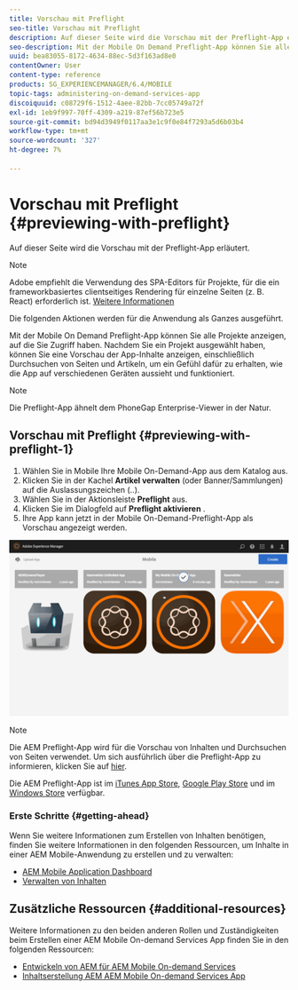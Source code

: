 ```yaml
---
title: Vorschau mit Preflight
seo-title: Vorschau mit Preflight
description: Auf dieser Seite wird die Vorschau mit der Preflight-App erläutert.
seo-description: Mit der Mobile On Demand Preflight-App können Sie alle Projekte anzeigen, auf die Sie Zugriff haben. Auf dieser Seite erfahren Sie mehr darüber.
uuid: bea83055-8172-4634-88ec-5d3f163ad8e0
contentOwner: User
content-type: reference
products: SG_EXPERIENCEMANAGER/6.4/MOBILE
topic-tags: administering-on-demand-services-app
discoiquuid: c08729f6-1512-4aee-82bb-7cc05749a72f
exl-id: 1eb9f997-70ff-4309-a219-87ef56b723e5
source-git-commit: bd94d3949f0117aa3e1c9f0e84f7293a5d6b03b4
workflow-type: tm+mt
source-wordcount: '327'
ht-degree: 7%

---
```


# Vorschau mit Preflight {#previewing-with-preflight}

Auf dieser Seite wird die Vorschau mit der Preflight-App erläutert.

>[!NOTE]
>
>Adobe empfiehlt die Verwendung des SPA-Editors für Projekte, für die ein frameworkbasiertes clientseitiges Rendering für einzelne Seiten (z. B. React) erforderlich ist. [Weitere Informationen](/help/sites-developing/spa-overview.md)

Die folgenden Aktionen werden für die Anwendung als Ganzes ausgeführt.

Mit der Mobile On Demand Preflight-App können Sie alle Projekte anzeigen, auf die Sie Zugriff haben. Nachdem Sie ein Projekt ausgewählt haben, können Sie eine Vorschau der App-Inhalte anzeigen, einschließlich Durchsuchen von Seiten und Artikeln, um ein Gefühl dafür zu erhalten, wie die App auf verschiedenen Geräten aussieht und funktioniert.

>[!NOTE]
>
>Die Preflight-App ähnelt dem PhoneGap Enterprise-Viewer in der Natur.

## Vorschau mit Preflight {#previewing-with-preflight-1}

1. Wählen Sie in Mobile Ihre Mobile On-Demand-App aus dem Katalog aus.
1. Klicken Sie in der Kachel **Artikel verwalten** (oder Banner/Sammlungen) auf die Auslassungszeichen (..).
1. Wählen Sie in der Aktionsleiste **Preflight** aus.
1. Klicken Sie im Dialogfeld auf **Preflight aktivieren** .
1. Ihre App kann jetzt in der Mobile On-Demand-Preflight-App als Vorschau angezeigt werden.

![chlimage_1-8](assets/chlimage_1-8.gif)

>[!NOTE]
>
>Die AEM Preflight-App wird für die Vorschau von Inhalten und Durchsuchen von Seiten verwendet. Um sich ausführlich über die Preflight-App zu informieren, klicken Sie auf [hier](https://helpx.adobe.com/digital-publishing-solution/help/preflight-app.html).
>
>Die AEM Preflight-App ist im [iTunes App Store](https://itunes.apple.com/us/app/adobe-experience-manager-mobile/id1042687518?mt=8), [Google Play Store](https://play.google.com/store/apps/details?id=com.adobe.dps.preflight&amp;hl=en) und im [Windows Store](https://www.microsoft.com/en-us/store/p/adobe-experience-manager-mobile-preflight/9nblggh5wmxq) verfügbar.

### Erste Schritte {#getting-ahead}

Wenn Sie weitere Informationen zum Erstellen von Inhalten benötigen, finden Sie weitere Informationen in den folgenden Ressourcen, um Inhalte in einer AEM Mobile-Anwendung zu erstellen und zu verwalten:

* [AEM Mobile Application Dashboard](/help/mobile/mobile-apps-ondemand-application-dashboard.md)
* [Verwalten von Inhalten](/help/mobile/mobile-apps-ondemand-manage-content-ondemand.md)

## Zusätzliche Ressourcen {#additional-resources}

Weitere Informationen zu den beiden anderen Rollen und Zuständigkeiten beim Erstellen einer AEM Mobile On-demand Services App finden Sie in den folgenden Ressourcen:

* [Entwickeln von AEM für AEM Mobile On-demand Services](/help/mobile/aem-mobile-on-demand.md)
* [Inhaltserstellung AEM AEM Mobile On-demand Services App](/help/mobile/mobile-apps-ondemand.md)
